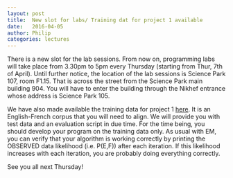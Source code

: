 ```yaml
---
layout: post
title:  New slot for labs/ Training dat for project 1 available
date:   2016-04-05
author: Philip
categories: lectures
---
```


There is a new slot for the lab sessions. From now on, programming labs will take place from 3.30pm to 5pm every Thursday
(starting from Thur, 7th of April). Until further notice, the location of the lab sessions is Science Park 107, room F1.15.
That is across the street from the Science Park main building 904. You will have to enter the building through the Nikhef
entrance whose address is Science Park 105. 

We have also made available the training data for project 1 [here](../resources/project1/NLP2_Project1_data.tar.gz). 
It is an English-French corpus that you will need to align.
We will provide you with test data and an evaluation script in due time. For the time being, you should develop your program
on the training data only. As usual with EM, you can verify that your algorithm is working correctly by printing the OBSERVED
data likelihood (i.e. P(E,F)) after each iteration. If this likelihood increases with each iteration, you are probably doing
everything correctly.

See you all next Thursday!
